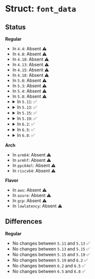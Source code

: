 # Struct: <code>font_data</code>

## Status
<b>Regular</b>
<ul>
<li>
In <code>4.4</code>: Absent ⚠️
</li>
<li>
In <code>4.8</code>: Absent ⚠️
</li>
<li>
In <code>4.10</code>: Absent ⚠️
</li>
<li>
In <code>4.13</code>: Absent ⚠️
</li>
<li>
In <code>4.15</code>: Absent ⚠️
</li>
<li>
In <code>4.18</code>: Absent ⚠️
</li>
<li>
In <code>5.0</code>: Absent ⚠️
</li>
<li>
In <code>5.3</code>: Absent ⚠️
</li>
<li>
In <code>5.4</code>: Absent ⚠️
</li>
<li>
In <code>5.8</code>: Absent ⚠️
</li>
<li>
<details>
<summary>In <code>5.11</code>: ✅</summary>

```c
struct font_data {
    unsigned int extra[4];
    const const unsigned char[0] data;
};
```
</details>
</li>
<li>
<details>
<summary>In <code>5.13</code>: ✅</summary>

```c
struct font_data {
    unsigned int extra[4];
    const const unsigned char[0] data;
};
```
</details>
</li>
<li>
<details>
<summary>In <code>5.15</code>: ✅</summary>

```c
struct font_data {
    unsigned int extra[4];
    const const unsigned char[0] data;
};
```
</details>
</li>
<li>
<details>
<summary>In <code>5.19</code>: ✅</summary>

```c
struct font_data {
    unsigned int extra[4];
    const const unsigned char[0] data;
};
```
</details>
</li>
<li>
<details>
<summary>In <code>6.2</code>: ✅</summary>

```c
struct font_data {
    unsigned int extra[4];
    const const unsigned char[0] data;
};
```
</details>
</li>
<li>
<details>
<summary>In <code>6.5</code>: ✅</summary>

```c
struct font_data {
    unsigned int extra[4];
    const const unsigned char[0] data;
};
```
</details>
</li>
<li>
<details>
<summary>In <code>6.8</code>: ✅</summary>

```c
struct font_data {
    unsigned int extra[4];
    const const unsigned char[0] data;
};
```
</details>
</li>
</ul>
<b>Arch</b>
<ul>
<li>
In <code>arm64</code>: Absent ⚠️
</li>
<li>
In <code>armhf</code>: Absent ⚠️
</li>
<li>
In <code>ppc64el</code>: Absent ⚠️
</li>
<li>
In <code>riscv64</code>: Absent ⚠️
</li>
</ul>
<b>Flavor</b>
<ul>
<li>
In <code>aws</code>: Absent ⚠️
</li>
<li>
In <code>azure</code>: Absent ⚠️
</li>
<li>
In <code>gcp</code>: Absent ⚠️
</li>
<li>
In <code>lowlatency</code>: Absent ⚠️
</li>
</ul>

## Differences
<b>Regular</b>
<ul>
<li>
No changes between <code>5.11</code> and <code>5.13</code> ✅
</li>
<li>
No changes between <code>5.13</code> and <code>5.15</code> ✅
</li>
<li>
No changes between <code>5.15</code> and <code>5.19</code> ✅
</li>
<li>
No changes between <code>5.19</code> and <code>6.2</code> ✅
</li>
<li>
No changes between <code>6.2</code> and <code>6.5</code> ✅
</li>
<li>
No changes between <code>6.5</code> and <code>6.8</code> ✅
</li>
</ul>
